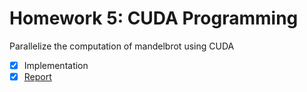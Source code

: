 # Homework 5: CUDA Programming

Parallelize the computation of mandelbrot using CUDA

- [x] Implementation
- [x] [Report](https://hackmd.io/@alanlin/pp-f22-hw5)
